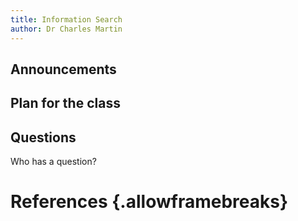 ```yaml
---
title: Information Search
author: Dr Charles Martin
---
```


## Announcements

## Plan for the class

## Questions

Who has a question?

# References {.allowframebreaks}
